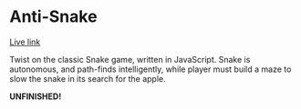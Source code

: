 # Anti-Snake

[Live link](http://edmund.io/anti-snake)

Twist on the classic Snake game, written in JavaScript. Snake is autonomous, and path-finds intelligently, while player must build a maze to slow the snake in its search for the apple.

**UNFINISHED!**
